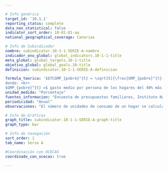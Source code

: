 ```yaml
---

# Info genérica
target_id: '10.1.1'
reporting_status: complete
data_non_statistical: false
indicator_sort_order: 10-01-01-aa
national_geographical_coverage: Canarias

# Info de Subindicador
nombre: subindicator.10-1-1-SERIE-A-nombre
indicador_onu_global: global_indicators.10-1-1-title
meta_global: global_targets.10-1-title
objetivo_global: global_goals.10-title
definicion: subindicator.10-1-1-SERIE-A-definicion

formula_teorica: '$$TCGMP_{pobre}^{t} = \sqrt[5]{\frac{GMP_{pobre}^{t}-GMP_{pobre}^{t-5}}{GMP_{pobre}^{t-5}}} \cdot 100 $$ <br>
donde: <br>
$GMP_{pobre}^{t} =$ gasto medio por persona de los hogares del 40% más pobre de la población de la comunidad autónoma (40% de las personas con menores gastos por unidad de consumo (escala OCDE modificada)) en el año $t$'
unidad_medida: "Porcentaje"
fuentes_informacion: "Encuesta de presupuestos familiares, Instituto Nacional de Estadística (INE)"
periodicidad: "Anual"
observaciones: "El número de unidades de consumo de un hogar se calcula utilizando la escala OCDE modificada, que asigna un peso de 1 a la primera persona de 14 o más años, un peso de 0,5 al resto de personas de 14 o más años y un peso de 0,3 a las personas de menos de 14 años"

# Info de Gráficas
graph_title: subindicator.10-1-1-SERIE-A-graph-title
graph_type: bar

# Info de navegación
sort_order: 1
tab_name: Serie A

#Coordinación con OCECAS
coordinado_con_ocecas: true

---
```

